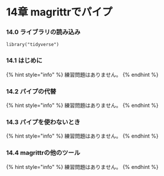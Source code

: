 # 14章 magrittrでパイプ

### 14.0 ライブラリの読み込み

```text
library("tidyverse")
```

### 14.1 はじめに

{% hint style="info" %}
練習問題はありません。
{% endhint %}

### 14.2 パイプの代替

{% hint style="info" %}
練習問題はありません。
{% endhint %}

### 14.3 パイプを使わないとき

{% hint style="info" %}
練習問題はありません。
{% endhint %}

### 14.4 magrittrの他のツール

{% hint style="info" %}
練習問題はありません。
{% endhint %}

